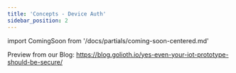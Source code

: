 ```yaml
---
title: 'Concepts - Device Auth'
sidebar_position: 2
---
```


import ComingSoon from '/docs/partials/coming-soon-centered.md'

<ComingSoon/>

Preview from our Blog: https://blog.golioth.io/yes-even-your-iot-prototype-should-be-secure/
